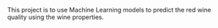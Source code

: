 This project is to use Machine Learning models to predict the red wine quality using the wine properties.
